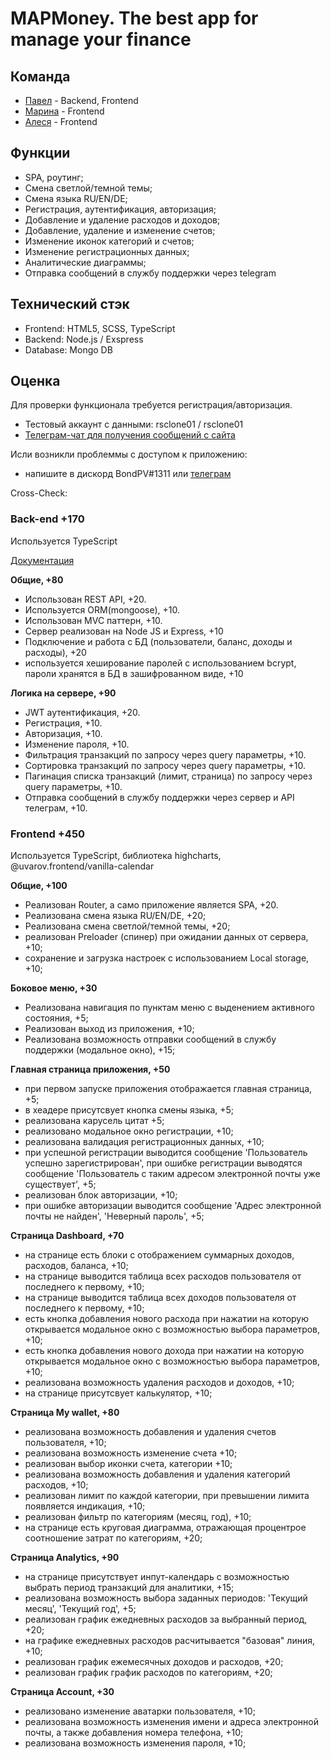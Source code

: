 # MAPMoney. The best app for manage your finance

## Команда
- [Павел](https://github.com/BondPV) - Backend, Frontend
- [Марина](https://github.com/marinastepanchuk) - Frontend
- [Алеся](https://github.com/Alesia-V175) - Frontend

## Функции
- SPA, роутинг;
- Смена светлой/темной темы;
- Смена языка RU/EN/DE;
- Регистрация, аутентификация, авторизация;
- Добавление и удаление расходов и доходов;
- Добавление, удаление и изменение счетов;
- Изменение иконок категорий и счетов;
- Изменение регистрационных данных;
- Аналитические диаграммы;
- Отправка сообщений в службу поддержки через telegram


## Технический стэк
- Frontend: HTML5, SCSS, TypeScript
- Backend: Node.js / Exspress
- Database: Mongo DB

## Оценка

Для проверки функционала требуется регистрация/авторизация.
- Тестовый аккаунт с данными: rsclone01 / rsclone01
- [Телеграм-чат для получения сообщений с сайта](https://t.me/rsmapmoney)

Исли возникли проблеммы с доступом к приложению:
 - напишите в дискорд BondPV#1311 или [телеграм](https://t.me/BondPV)

Cross-Check:
### **Back-end +170**

Используется TypeScript

[Документация](https://github.com/BondPV/rsclone-server/blob/develop/README.md)

**Общие, +80**
- Использован REST API, +20.
- Используется ORM(mongoose), +10.
- Использован MVC паттерн, +10.
- Сервер реализован на Node JS и Express, +10
- Подключение и работа с БД (пользователи, баланс, доходы и расходы), +20
- используется хеширование паролей с использованием bcrypt, пароли хранятся в БД в зашифрованном виде, +10

**Логика на сервере, +90**
- JWT аутентификация, +20.
- Регистрация, +10.
- Авторизация, +10.
- Изменение пароля, +10.
- Фильтрация транзакций по запросу через query параметры, +10.
- Сортировка транзакций по запросу через query параметры, +10.
- Пагинация списка транзакций (лимит, страница) по запросу через query параметры, +10.
- Отправка сообщений в службу поддержки через сервер и API телеграм, +10.

### **Frontend +450**
Используется TypeScript, библиотека highcharts, @uvarov.frontend/vanilla-calendar

**Общие, +100**
- Реализован Router, а само приложение является SPA, +20.
- Реализована смена языка RU/EN/DE, +20;
- Реализована смена светлой/темной темы, +20;
- реализован Preloader (спинер) при ожидании данных от сервера, +10;
- сохранение и загрузка настроек с использованием Local storage, +10;

**Боковое меню, +30**
- Реализована навигация по пунктам меню с выденением активного состояния, +5;
- Реализован выход из приложения, +10;
- Реализована возможность отправки сообщений в службу поддержки (модальное окно), +15;

**Главная страница приложения, +50**
- при первом запуске приложения отображается главная страница, +5;
- в хеадере присутсвует кнопка смены языка, +5;
- реализована карусель цитат +5;
- реализовано модальное окно регистрации, +10;
- реализована валидация регистрационных данных, +10;
- при успешной регистрации выводится сообщение 'Пользователь успешно зарегистрирован', при ошибке регистрации выводятся сообщение 'Пользователь с таким адресом электронной почты уже существует', +5;
- реализован блок авторизации, +10;
- при ошибке авторизации выводится сообщение 'Адрес электронной почты не найден', 'Неверный пароль', +5;

**Страница Dashboard, +70**
- на странице есть блоки с отображением суммарных доходов, расходов, баланса, +10;
- на странице выводится таблица всех расходов пользователя от последнего к первому, +10;
- на странице выводится таблица всех доходов пользователя от последнего к первому, +10;
- есть кнопка добавления нового расхода при нажатии на которую открывается модальное окно с возможностью выбора параметров, +10;
- есть кнопка добавления нового дохода при нажатии на которую открывается модальное окно с возможностью выбора параметров, +10;
- реализована возможность удаления расходов и доходов, +10;
- на странице присутсвует калькулятор, +10;

**Страница My wallet, +80**
- реализована возможность добавления и удаления счетов пользователя, +10;
- реализована возможность изменение счета +10;
- реализован выбор иконки счета, категории +10;
- реализована возможность добавления и удаления категорий расходов, +10;
- реализован лимит по каждой категории, при превышении лимита появляется индикация, +10;
- реализован фильтр по категориям (месяц, год), +10;
- на странице есть круговая диаграмма, отражающая процентрое соотношение затрат по категориям, +20;

**Страница Analytics, +90**
- на странице присутствует инпут-календарь с возможностью выбрать период транзакций для аналитики, +15;
- реализована возможность выбора заданных периодов: 'Текущий месяц', 'Текущий год', +5;
- реализован график ежедневных расходов за выбранный период, +20;
- на графике ежедневных расходов расчитывается "базовая" линия, +10;
- реализован график ежемесячных доходов и расходов, +20;
- реализован график график расходов по категориям, +20;

**Страница Account, +30**
- реализовано изменение аватарки пользователя, +10;
- реализована возможность изменения имени и адреса электронной почты, а также добавления номера телефона, +10;
- реализована возможность изменения пароля, +10;